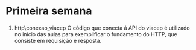 # Primeira semana

1. http\conexao_viacep
   O código que conecta á API do viacep é utilizado no início das aulas para exemplificar o fundamento do HTTP, que consiste em requisição e resposta.
